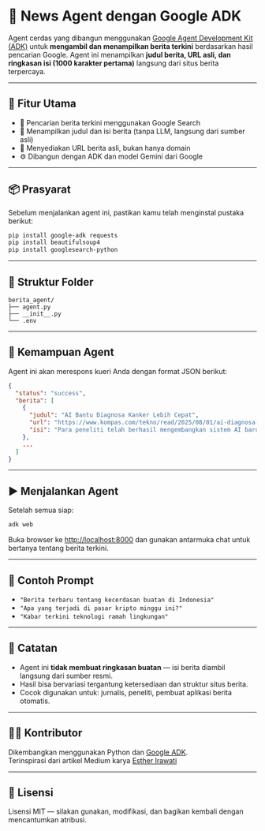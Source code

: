 # 📰 News Agent dengan Google ADK

Agent cerdas yang dibangun menggunakan [Google Agent Development Kit (ADK)](https://ai.google.dev/) untuk **mengambil dan menampilkan berita terkini** berdasarkan hasil pencarian Google. Agent ini menampilkan **judul berita, URL asli, dan ringkasan isi (1000 karakter pertama)** langsung dari situs berita terpercaya.

---

## 🚀 Fitur Utama

- 🔎 Pencarian berita terkini menggunakan Google Search
- 📄 Menampilkan judul dan isi berita (tanpa LLM, langsung dari sumber asli)
- 🔗 Menyediakan URL berita asli, bukan hanya domain
- ⚙️ Dibangun dengan ADK dan model Gemini dari Google

---

## 📦 Prasyarat

Sebelum menjalankan agent ini, pastikan kamu telah menginstal pustaka berikut:

```bash
pip install google-adk requests 
pip install beautifulsoup4 
pip install googlesearch-python
```

---

## 📁 Struktur Folder

```
berita_agent/
├── agent.py
├── __init__.py
└── .env
```

---

## 🧠 Kemampuan Agent

Agent ini akan merespons kueri Anda dengan format JSON berikut:

```json
{
  "status": "success",
  "berita": [
    {
      "judul": "AI Bantu Diagnosa Kanker Lebih Cepat",
      "url": "https://www.kompas.com/tekno/read/2025/08/01/ai-diagnosa-kanker",
      "isi": "Para peneliti telah berhasil mengembangkan sistem AI baru yang dapat menganalisis hasil scan medis..."
    },
    ...
  ]
}
```

---

## ▶️ Menjalankan Agent

Setelah semua siap:

```bash
adk web
```

Buka browser ke [http://localhost:8000](http://localhost:8000) dan gunakan antarmuka chat untuk bertanya tentang berita terkini.

---

## 💬 Contoh Prompt

- `"Berita terbaru tentang kecerdasan buatan di Indonesia"`
- `"Apa yang terjadi di pasar kripto minggu ini?"`
- `"Kabar terkini teknologi ramah lingkungan"`

---

## 📝 Catatan

- Agent ini **tidak membuat ringkasan buatan** — isi berita diambil langsung dari sumber resmi.
- Hasil bisa bervariasi tergantung ketersediaan dan struktur situs berita.
- Cocok digunakan untuk: jurnalis, peneliti, pembuat aplikasi berita otomatis.

---

## 👨‍💻 Kontributor

Dikembangkan menggunakan Python dan [Google ADK](https://ai.google.dev/).  
Terinspirasi dari artikel Medium karya [Esther Irawati](https://medium.com/@esther.irawati/creating-an-agent-for-visual-learners-5af090219143)

---

## 📄 Lisensi

Lisensi MIT — silakan gunakan, modifikasi, dan bagikan kembali dengan mencantumkan atribusi.
